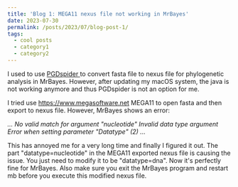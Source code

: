 ```yaml
---
title: 'Blog 1: MEGA11 nexus file not working in MrBayes'
date: 2023-07-30
permalink: /posts/2023/07/blog-post-1/
tags:
  - cool posts
  - category1
  - category2
---
```


I used to use <a href="http://www.cmpg.unibe.ch/software/PGDSpider/"> PGDspider </a> to convert fasta file to nexus file for phylogenetic analysis in MrBayes. However, after updating my macOS system, the java is not working anymore and thus PGDspider is not an option for me. 

I tried use <https://www.megasoftware.net> MEGA11 </a> to open fasta and then export to nexus file. However, MrBayes shows an error: 

*...
No valid match for argument "nucleotide"
Invalid data type argument
Error when setting parameter "Datatype" (2)
...*

This has annoyed me for a very long time and finally I figured it out. The part "datatype=nucleotide" in the MEGA11 exported nexus file is causing the issue. You just need to modify it to be "datatype=dna". Now it's perfectly fine for MrBayes. Also make sure you exit the MrBayes program and restart mb before you execute this modified nexus file. 


